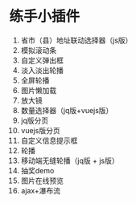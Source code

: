 练手小插件
====
1. 省市（县）地址联动选择器（js版）<br/>
2. 模拟滚动条<br/>
3. 自定义弹出框<br/>
4. 淡入淡出轮播<br/>
5. 全屏轮播<br/>
6. 图片懒加载<br/>
7. 放大镜<br/>
8. 数量选择器（jq版+vuejs版）<br/>
9. jq版分页<br/>
10. vuejs版分页<br/>
11. 自定义信息提示框<br/>
12. 轮播<br/>
13. 移动端无缝轮播（jq版 + js版）<br/>
14. 抽奖demo<br/>
15. 图片在线预览<br/>
16. ajax+瀑布流<br/>
